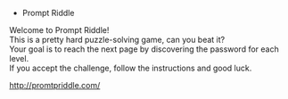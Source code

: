 - Prompt Riddle

Welcome to Prompt Riddle!  
This is a pretty hard puzzle-solving game, can you beat it?  
Your goal is to reach the next page by discovering the password for each level.  
If you accept the challenge, follow the instructions and good luck.


http://promtpriddle.com/

